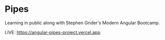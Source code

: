 # Pipes

Learning in public along with Stephen Grider's Modern Angular Bootcamp.

LIVE: https://angular-pipes-project.vercel.app
